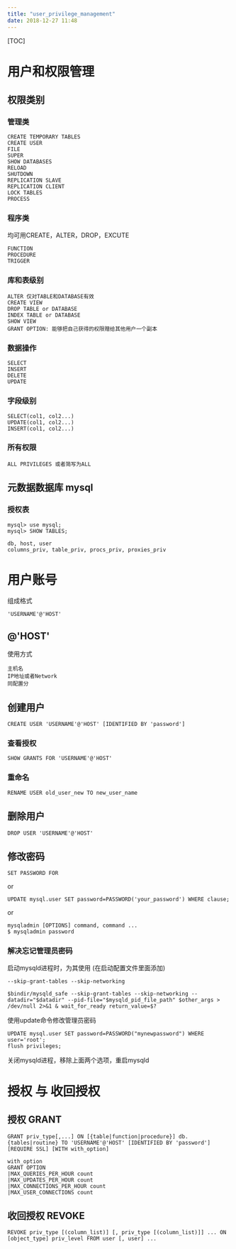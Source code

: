 ```yaml
---
title: "user_privilege_management"
date: 2018-12-27 11:48
---
```



[TOC]

# 用户和权限管理



## 权限类别

### 管理类

```
CREATE TEMPORARY TABLES
CREATE USER
FILE
SUPER
SHOW DATABASES
RELOAD
SHUTDOWN
REPLICATION SLAVE
REPLICATION CLIENT
LOCK TABLES
PROCESS
```



### 程序类

均可用CREATE，ALTER，DROP，EXCUTE

```
FUNCTION
PROCEDURE
TRIGGER
```





### 库和表级别

```
ALTER 仅对TABLE和DATABASE有效
CREATE VIEW
DROP TABLE or DATABASE
INDEX TABLE or DATABASE
SHOW VIEW
GRANT OPTION: 能够把自己获得的权限赠给其他用户一个副本
```



### 数据操作

```
SELECT
INSERT
DELETE
UPDATE
```



### 字段级别

```
SELECT(col1, col2...)
UPDATE(col1, col2...)
INSERT(col1, col2...)
```





### 所有权限

```
ALL PRIVILEGES 或者简写为ALL
```





## 元数据数据库 mysql

### 授权表

```
mysql> use mysql;
mysql> SHOW TABLES;
```

```
db, host, user
columns_priv, table_priv, procs_priv, proxies_priv
```



# 用户账号

组成格式

```
'USERNAME'@'HOST'
```



## @'HOST'

使用方式

```
主机名
IP地址或者Network
同配置分
```



## 创建用户

```
CREATE USER 'USERNAME'@'HOST' [IDENTIFIED BY 'password']
```



### 查看授权

```
SHOW GRANTS FOR 'USERNAME'@'HOST'
```



### 重命名

```
RENAME USER old_user_new TO new_user_name
```





## 删除用户

```
DROP USER 'USERNAME'@'HOST'
```



## 修改密码

```
SET PASSWORD FOR
```

or

```
UPDATE mysql.user SET password=PASSWORD('your_password') WHERE clause;
```

or

```
mysqladmin [OPTIONS] command, command ...
$ mysqladmin password
```



### 解决忘记管理员密码

启动mysqld进程时，为其使用 (在启动配置文件里面添加)

```
--skip-grant-tables --skip-networking
```

```
$bindir/mysqld_safe --skip-grant-tables --skip-networking --datadir="$datadir" --pid-file="$mysqld_pid_file_path" $other_args > /dev/null 2>&1 & wait_for_ready return_value=$?
```

使用update命令修改管理员密码

```
UPDATE mysql.user SET password=PASSWORD("mynewpassword") WHERE user='root';
flush privileges;
```

关闭mysqld进程，移除上面两个选项，重启mysqld







# 授权 与 收回授权

## 授权 GRANT

```
GRANT priv_type[,...] ON [{table|function|procedure}] db.{tables|routine} TO 'USERNAME'@'HOST' [IDENTIFIED BY 'password'] [REQUIRE SSL] [WITH with_option]
```

```
with_option
GRANT OPTION
|MAX_QUERIES_PER_HOUR count
|MAX_UPDATES_PER_HOUR count
|MAX_CONNECTIONS_PER_HOUR count
|MAX_USER_CONNECTIONS count
```





## 收回授权 REVOKE

```
REVOKE priv_type [(column_list)] [, priv_type [(column_list)]] ... ON [object_type] priv_level FROM user [, user] ...
```





